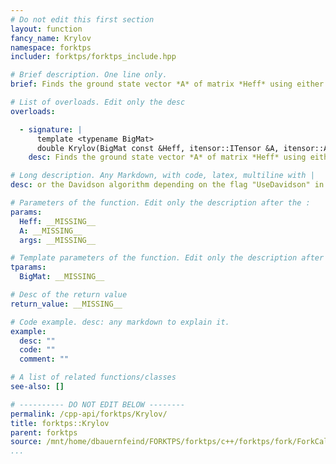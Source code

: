 ```yaml
---
# Do not edit this first section
layout: function
fancy_name: Krylov
namespace: forktps
includer: forktps/forktps_include.hpp

# Brief description. One line only.
brief: Finds the ground state vector *A* of matrix *Heff* using either the Lanzcos

# List of overloads. Edit only the desc
overloads:

  - signature: |
      template <typename BigMat>
      double Krylov(BigMat const &Heff, itensor::ITensor &A, itensor::Args &args)
    desc: Finds the ground state vector *A* of matrix *Heff* using either the Lanzcos

# Long description. Any Markdown, with code, latex, multiline with |
desc: or the Davidson algorithm depending on the flag "UseDavidson" in *args*.

# Parameters of the function. Edit only the description after the :
params:
  Heff: __MISSING__
  A: __MISSING__
  args: __MISSING__

# Template parameters of the function. Edit only the description after the :
tparams:
  BigMat: __MISSING__

# Desc of the return value
return_value: __MISSING__

# Code example. desc: any markdown to explain it.
example:
  desc: ""
  code: ""
  comment: ""

# A list of related functions/classes
see-also: []

# ---------- DO NOT EDIT BELOW --------
permalink: /cpp-api/forktps/Krylov/
title: forktps::Krylov
parent: forktps
source: /mnt/home/dbauernfeind/FORKTPS/forktps/c++/forktps/fork/ForkCalculus.hpp
...
```


